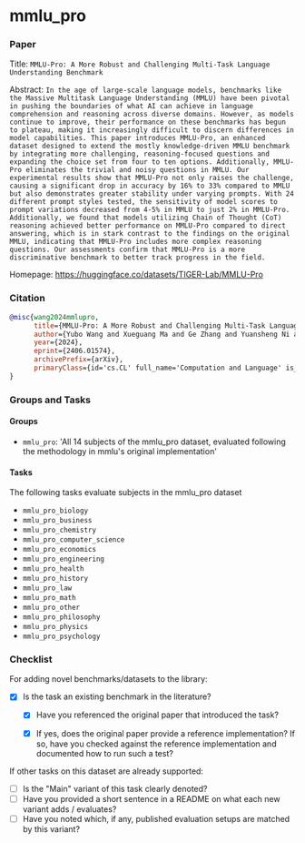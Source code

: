 # mmlu_pro

### Paper

Title: `MMLU-Pro: A More Robust and Challenging Multi-Task Language Understanding Benchmark`

Abstract: `In the age of large-scale language models, benchmarks like the Massive Multitask Language Understanding (MMLU) have been pivotal in pushing the boundaries of what AI can achieve in language comprehension and reasoning across diverse domains. However, as models continue to improve, their performance on these benchmarks has begun to plateau, making it increasingly difficult to discern differences in model capabilities. This paper introduces MMLU-Pro, an enhanced dataset designed to extend the mostly knowledge-driven MMLU benchmark by integrating more challenging, reasoning-focused questions and expanding the choice set from four to ten options. Additionally, MMLU-Pro eliminates the trivial and noisy questions in MMLU. Our experimental results show that MMLU-Pro not only raises the challenge, causing a significant drop in accuracy by 16% to 33% compared to MMLU but also demonstrates greater stability under varying prompts. With 24 different prompt styles tested, the sensitivity of model scores to prompt variations decreased from 4-5% in MMLU to just 2% in MMLU-Pro. Additionally, we found that models utilizing Chain of Thought (CoT) reasoning achieved better performance on MMLU-Pro compared to direct answering, which is in stark contrast to the findings on the original MMLU, indicating that MMLU-Pro includes more complex reasoning questions. Our assessments confirm that MMLU-Pro is a more discriminative benchmark to better track progress in the field.`

Homepage: https://huggingface.co/datasets/TIGER-Lab/MMLU-Pro

### Citation

```bibtex
@misc{wang2024mmlupro,
      title={MMLU-Pro: A More Robust and Challenging Multi-Task Language Understanding Benchmark},
      author={Yubo Wang and Xueguang Ma and Ge Zhang and Yuansheng Ni and Abhranil Chandra and Shiguang Guo and Weiming Ren and Aaran Arulraj and Xuan He and Ziyan Jiang and Tianle Li and Max Ku and Kai Wang and Alex Zhuang and Rongqi Fan and Xiang Yue and Wenhu Chen},
      year={2024},
      eprint={2406.01574},
      archivePrefix={arXiv},
      primaryClass={id='cs.CL' full_name='Computation and Language' is_active=True alt_name='cmp-lg' in_archive='cs' is_general=False description='Covers natural language processing. Roughly includes material in ACM Subject Class I.2.7. Note that work on artificial languages (programming languages, logics, formal systems) that does not explicitly address natural-language issues broadly construed (natural-language processing, computational linguistics, speech, text retrieval, etc.) is not appropriate for this area.'}
}
```

### Groups and Tasks

#### Groups

* `mmlu_pro`: 'All 14 subjects of the mmlu_pro dataset, evaluated following the methodology in mmlu's original implementation'

#### Tasks

The following tasks evaluate subjects in the mmlu_pro dataset
- `mmlu_pro_biology`
- `mmlu_pro_business`
- `mmlu_pro_chemistry`
- `mmlu_pro_computer_science`
- `mmlu_pro_economics`
- `mmlu_pro_engineering`
- `mmlu_pro_health`
- `mmlu_pro_history`
- `mmlu_pro_law`
- `mmlu_pro_math`
- `mmlu_pro_other`
- `mmlu_pro_philosophy`
- `mmlu_pro_physics`
- `mmlu_pro_psychology`

### Checklist

For adding novel benchmarks/datasets to the library:
* [x] Is the task an existing benchmark in the literature?
  * [x] Have you referenced the original paper that introduced the task?
  * [x] If yes, does the original paper provide a reference implementation? If so, have you checked against the reference implementation and documented how to run such a test?


If other tasks on this dataset are already supported:
* [ ] Is the "Main" variant of this task clearly denoted?
* [ ] Have you provided a short sentence in a README on what each new variant adds / evaluates?
* [ ] Have you noted which, if any, published evaluation setups are matched by this variant?
